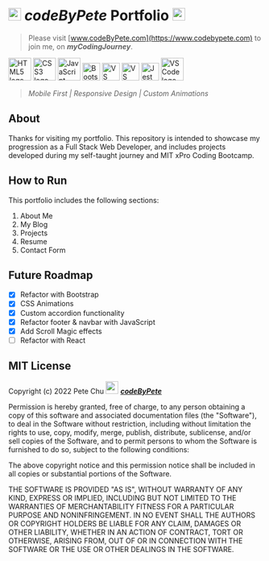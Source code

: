 # <img src='https://www.codebypete.com/pics/pharma2code_icon.gif' alt='codeByPete logo' width='25'> ***codeByPete*** **Portfolio** <img src='https://www.codebypete.com/pics/about/mitxPro_logoStacked.jpg' alt='MIT xPro logo' width='25'>

>Please visit [www.codeByPete.com](https://www.codebypete.com) to join me, on ***myCodingJourney***.  

<img src='https://www.codebypete.com/pics/about/html5_logo.gif' alt='HTML5 logo' height='45'> <img src='https://www.codebypete.com/pics/about/css3_logo.gif' alt='CSS3 logo' height='45'> <img src='https://www.codebypete.com/pics/about/javascript_logo.gif' alt='JavaScript logo' height='45'> <img src='https://www.codebypete.com/pics/about/bootstrap-logo.svg' alt='Bootstrap logo' height='35'> <img src='https://www.codebypete.com/pics/about/gitLogoOrangeRed.png' alt='VS Code logo' height='35'> <img src='https://www.codebypete.com/pics/about/vsCodeLogo.png' alt='VS Code logo' height='35'> <img src='https://www.codebypete.com/pics/about/jest_logo.gif' alt='Jest Logo' height='35'> <img src='https://www.codebypete.com/pics/about/mernStackTrans.png' alt='VS Code logo' height='45'> 

>*Mobile First | Responsive Design | Custom Animations*

## About
Thanks for visiting my portfolio. This repository is intended to showcase my progression as a Full Stack Web Developer, and includes projects developed during my self-taught journey and MIT xPro Coding Bootcamp.

## How to Run

This portfolio includes the following sections:
1. About Me
2. My Blog
3. Projects
4. Resume
5. Contact Form

## Future Roadmap
- [x] Refactor with Bootstrap
- [x] CSS Animations
- [x] Custom accordion functionality
- [x] Refactor footer & navbar with JavaScript
- [x] Add Scroll Magic effects
- [ ] Refactor with React

## MIT License

Copyright (c) 2022 Pete Chu <img src='https://www.codebypete.com/pics/pharma2code_icon.gif' alt='codeByPete logo' width='25'> ***[codeByPete](https://www.codebypete.com/)***

Permission is hereby granted, free of charge, to any person obtaining a copy of this software and associated documentation files (the "Software"), to deal in the Software without restriction, including without limitation the rights to use, copy, modify, merge, publish, distribute, sublicense, and/or sell copies of the Software, and to permit persons to whom the Software is furnished to do so, subject to the following conditions:

The above copyright notice and this permission notice shall be included in all copies or substantial portions of the Software.

THE SOFTWARE IS PROVIDED "AS IS", WITHOUT WARRANTY OF ANY KIND, EXPRESS OR IMPLIED, INCLUDING BUT NOT LIMITED TO THE WARRANTIES OF MERCHANTABILITY FITNESS FOR A PARTICULAR PURPOSE AND NONINFRINGEMENT. IN NO EVENT SHALL THE AUTHORS OR COPYRIGHT HOLDERS BE LIABLE FOR ANY CLAIM, DAMAGES OR OTHER LIABILITY, WHETHER IN AN ACTION OF CONTRACT, TORT OR OTHERWISE, ARISING FROM, OUT OF OR IN CONNECTION WITH THE SOFTWARE OR THE USE OR OTHER DEALINGS IN THE SOFTWARE.
